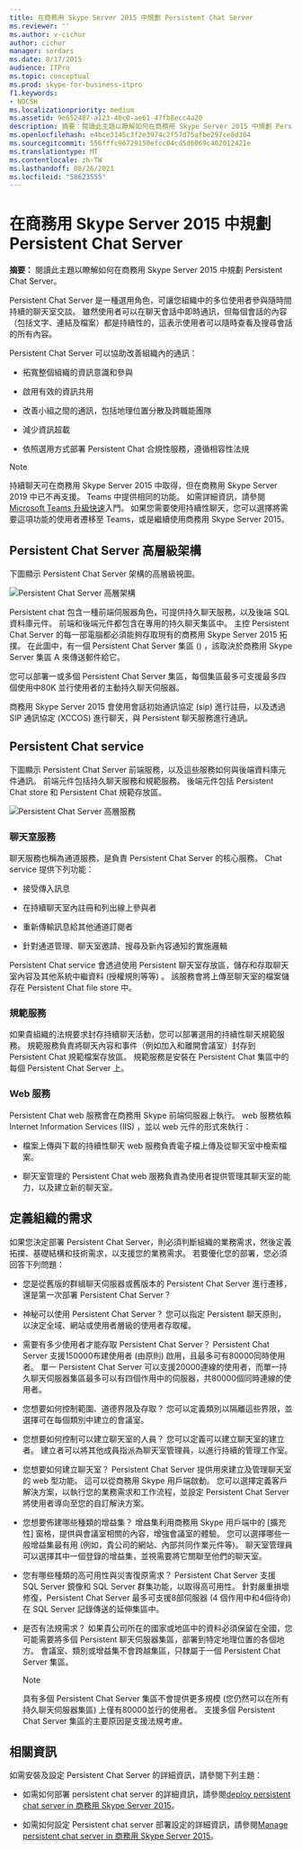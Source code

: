 ```yaml
---
title: 在商務用 Skype Server 2015 中規劃 Persistent Chat Server
ms.reviewer: ''
ms.author: v-cichur
author: cichur
manager: serdars
ms.date: 8/17/2015
audience: ITPro
ms.topic: conceptual
ms.prod: skype-for-business-itpro
f1.keywords:
- NOCSH
ms.localizationpriority: medium
ms.assetid: 9e652487-a123-40c0-ae61-47fb8ecc4a20
description: 摘要：閱讀此主題以瞭解如何在商務用 Skype Server 2015 中規劃 Persistent Chat Server。
ms.openlocfilehash: e4bce3145c3f2e3974c2f57d75afbe297ce8d304
ms.sourcegitcommit: 556fffc96729150efcc04cd5d6069c402012421e
ms.translationtype: MT
ms.contentlocale: zh-TW
ms.lasthandoff: 08/26/2021
ms.locfileid: "58623555"
---
```

# <a name="plan-for-persistent-chat-server-in-skype-for-business-server-2015"></a>在商務用 Skype Server 2015 中規劃 Persistent Chat Server
 
**摘要：** 閱讀此主題以瞭解如何在商務用 Skype Server 2015 中規劃 Persistent Chat Server。
  
Persistent Chat Server 是一種選用角色，可讓您組織中的多位使用者參與隨時間持續的聊天室交談。 雖然使用者可以在聊天會話中即時通訊，但每個會話的內容（包括文字、連結及檔案）都是持續性的，這表示使用者可以隨時查看及搜尋會話的所有內容。
  
Persistent Chat Server 可以協助改善組織內的通訊：
  
- 拓寬整個組織的資訊意識和參與
    
- 啟用有效的資訊共用 
    
- 改善小組之間的通訊，包括地理位置分散及跨職能團隊
    
- 減少資訊超載
    
- 依照選用方式部署 Persistent Chat 合規性服務，遵循相容性法規

> [!NOTE] 
> 持續聊天可在商務用 Skype Server 2015 中取得，但在商務用 Skype Server 2019 中已不再支援。 Teams 中提供相同的功能。 如需詳細資訊，請參閱[Microsoft Teams 升級快速](/microsoftteams/upgrade-start-here)入門。 如果您需要使用持續性聊天，您可以選擇將需要這項功能的使用者遷移至 Teams，或是繼續使用商務用 Skype Server 2015。 
    
## <a name="persistent-chat-server-high-level-architecture"></a>Persistent Chat Server 高層級架構

下圖顯示 Persistent Chat Server 架構的高層級視圖。 
  
![Persistent Chat Server 高層架構](../../media/0344f6e2-0c6d-4391-b4b3-ec31062b1576.png)
  
Persistent chat 包含一種前端伺服器角色，可提供持久聊天服務，以及後端 SQL 資料庫元件。 前端和後端元件都包含在專用的持久聊天集區中。 主控 Persistent Chat Server 的每一部電腦都必須能夠存取現有的商務用 Skype Server 2015 拓撲。 在此圖中，有一個 Persistent Chat Server 集區 () ，該取決於商務用 Skype Server 集區 A 來傳送郵件給它。
  
您可以部署一或多個 Persistent Chat Server 集區，每個集區最多可支援最多四個使用中80K 並行使用者的主動持久聊天伺服器。
  
商務用 Skype Server 2015 會使用會話初始通訊協定 (sip) 進行註冊，以及透過 SIP 通訊協定 (XCCOS) 進行聊天，與 Persistent 聊天服務進行通訊。 
  
## <a name="persistent-chat-services"></a>Persistent Chat service

下圖顯示 Persistent Chat Server 前端服務，以及這些服務如何與後端資料庫元件通訊。 前端元件包括持久聊天服務和規範服務。 後端元件包括 Persistent Chat store 和 Persistent Chat 規範存放區。
  
![Persistent Chat Server 高層服務](../../media/bcdbadbe-e868-4a46-8a73-36562648fdf7.png)
  
### <a name="chat-service"></a>聊天室服務

聊天服務也稱為通道服務，是負責 Persistent Chat Server 的核心服務。 Chat service 提供下列功能：
  
- 接受傳入訊息
    
- 在持續聊天室內註冊和列出線上參與者
    
- 重新傳輸訊息給其他通道訂閱者
    
- 針對通道管理、聊天室邀請、搜尋及新內容通知的實施邏輯
    
Persistent Chat service 會透過使用 Persistent 聊天室存放區，儲存和存取聊天室內容及其他系統中繼資料 (授權規則等等) 。 該服務會將上傳至聊天室的檔案儲存在 Persistent Chat file store 中。
  
### <a name="compliance-service"></a>規範服務

如果貴組織的法規要求封存持續聊天活動，您可以部署選用的持續性聊天規範服務。 規範服務負責將聊天內容和事件（例如加入和離開會議室）封存到 Persistent Chat 規範檔案存放區。 規範服務是安裝在 Persistent Chat 集區中的每個 Persistent Chat Server 上。 
  
### <a name="web-services"></a>Web 服務

Persistent Chat web 服務會在商務用 Skype 前端伺服器上執行。 web 服務依賴 Internet Information Services (IIS) ，並以 web 元件的形式來執行：
  
- 檔案上傳與下載的持續性聊天 web 服務負責電子檔上傳及從聊天室中檢索檔案。
    
- 聊天室管理的 Persistent Chat web 服務負責為使用者提供管理其聊天室的能力，以及建立新的聊天室。
    
## <a name="defining-requirements-for-your-organization"></a>定義組織的需求

如果您決定部署 Persistent Chat Server，則必須判斷組織的業務需求，然後定義拓撲、基礎結構和技術需求，以支援您的業務需求。 若要優化您的部署，您必須回答下列問題：
  
- 您是從舊版的群組聊天伺服器或舊版本的 Persistent Chat Server 進行遷移，還是第一次部署 Persistent Chat Server？
    
- 神秘可以使用 Persistent Chat Server？ 您可以指定 Persistent 聊天原則，以決定全域、網站或使用者層級的使用者存取權。
    
- 需要有多少使用者才能存取 Persistent Chat Server？ Persistent Chat Server 支援150000布建使用者 (由原則) 啟用，且最多可有80000同時使用者。 單一 Persistent Chat Server 可以支援20000連線的使用者，而單一持久聊天伺服器集區最多可以有四個作用中的伺服器，共80000個同時連線的使用者。
    
- 您想要如何控制範圍、道德界限及存取？ 您可以定義類別以隔離這些界限，並選擇可在每個類別中建立的會議室。
    
- 您想要如何控制可以建立聊天室的人員？ 您可以定義可以建立聊天室的建立者。 建立者可以將其他成員指派為聊天室管理員，以進行持續的管理工作室。
    
- 您想要如何建立聊天室？ Persistent Chat Server 提供用來建立及管理聊天室的 web 型功能。 這可以從商務用 Skype 用戶端啟動。 您可以選擇定義客戶解決方案，以執行您的業務需求和工作流程，並設定 Persistent Chat Server 將使用者導向至您的自訂解決方案。
    
- 您想要佈建哪些種類的增益集？ 增益集利用商務用 Skype 用戶端中的 [擴充性] 窗格，提供與會議室相關的內容，增強會議室的體驗。 您可以選擇哪些一般增益集最有用 (例如，貴公司的網站、內部共同作業元件等)。 聊天室管理員可以選擇其中一個登錄的增益集，並視需要將它關聯至他們的聊天室。 
    
- 您有哪些種類的高可用性與災害復原需求？ Persistent Chat Server 支援 SQL Server 鏡像和 SQL Server 群集功能，以取得高可用性。 針對嚴重損壞修復，Persistent Chat Server 最多可支援8部伺服器 (4 個作用中和4個待命) 在 SQL Server 記錄傳送的延伸集區中。 
    
- 是否有法規需求？ 如果貴公司所在的國家或地區中的資料必須保留在全國，您可能需要將多個 Persistent 聊天伺服器集區，部署到特定地理位置的各個地方。 會議室、類別或增益集不會跨越集區，只隸屬于一個 Persistent Chat Server 集區。 
    
    > [!NOTE]
    > 具有多個 Persistent Chat Server 集區不會提供更多規模 (您仍然可以在所有持久聊天伺服器集區) 上僅有80000並行的使用者。 支援多個 Persistent Chat Server 集區的主要原因是支援法規考慮。 
  
## <a name="for-more-information"></a>相關資訊

如需安裝及設定 Persistent Chat Server 的詳細資訊，請參閱下列主題：
  
- 如需如何部署 persistent chat server 的詳細資訊，請參閱[deploy persistent chat server in 商務用 Skype Server 2015](../../deploy/deploy-persistent-chat-server/deploy-persistent-chat-server.md)。 
    
- 如需如何設定 Persistent chat server 部署設定的詳細資訊，請參閱[Manage persistent chat server in 商務用 Skype Server 2015](../../manage/persistent-chat/persistent-chat.md)。
    

